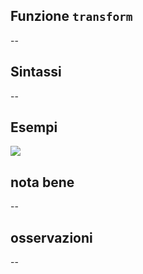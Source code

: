 ## Funzione `transform`

--

## Sintassi

--

## Esempi

<img src="/img/geometria/xxx/transform1.png">

## nota bene

--

## osservazioni

--
